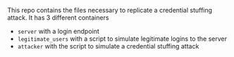 This repo contains the files necessary to replicate a credential stuffing attack. 
It has 3 different containers
* `server` with a login endpoint
* `legitimate_users` with a script to simulate legitimate logins to the server 
* `attacker` with the script to simulate a credential stuffing attack

